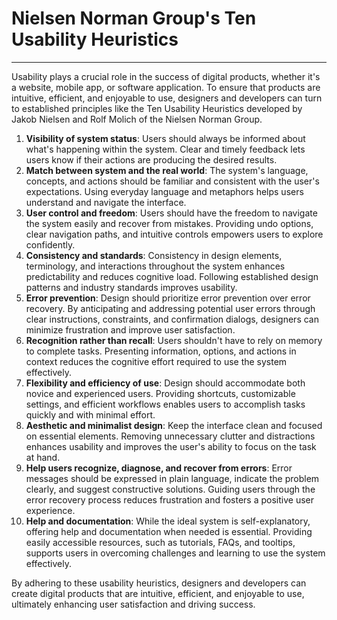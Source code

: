 # **Nielsen Norman Group's Ten Usability Heuristics**

---

Usability plays a crucial role in the success of digital products, whether it's a website, mobile app, or software application. To ensure that products are intuitive, efficient, and enjoyable to use, designers and developers can turn to established principles like the Ten Usability Heuristics developed by Jakob Nielsen and Rolf Molich of the Nielsen Norman Group.

1. **Visibility of system status**: Users should always be informed about what's happening within the system. Clear and timely feedback lets users know if their actions are producing the desired results.
1. **Match between system and the real world**: The system's language, concepts, and actions should be familiar and consistent with the user's expectations. Using everyday language and metaphors helps users understand and navigate the interface.
1. **User control and freedom**: Users should have the freedom to navigate the system easily and recover from mistakes. Providing undo options, clear navigation paths, and intuitive controls empowers users to explore confidently.
1. **Consistency and standards**: Consistency in design elements, terminology, and interactions throughout the system enhances predictability and reduces cognitive load. Following established design patterns and industry standards improves usability.
1. **Error prevention**: Design should prioritize error prevention over error recovery. By anticipating and addressing potential user errors through clear instructions, constraints, and confirmation dialogs, designers can minimize frustration and improve user satisfaction.
1. **Recognition rather than recall**: Users shouldn't have to rely on memory to complete tasks. Presenting information, options, and actions in context reduces the cognitive effort required to use the system effectively.
1. **Flexibility and efficiency of use**: Design should accommodate both novice and experienced users. Providing shortcuts, customizable settings, and efficient workflows enables users to accomplish tasks quickly and with minimal effort.
1. **Aesthetic and minimalist design**: Keep the interface clean and focused on essential elements. Removing unnecessary clutter and distractions enhances usability and improves the user's ability to focus on the task at hand.
1. **Help users recognize, diagnose, and recover from errors**: Error messages should be expressed in plain language, indicate the problem clearly, and suggest constructive solutions. Guiding users through the error recovery process reduces frustration and fosters a positive user experience.
1. **Help and documentation**: While the ideal system is self-explanatory, offering help and documentation when needed is essential. Providing easily accessible resources, such as tutorials, FAQs, and tooltips, supports users in overcoming challenges and learning to use the system effectively.

By adhering to these usability heuristics, designers and developers can create digital products that are intuitive, efficient, and enjoyable to use, ultimately enhancing user satisfaction and driving success.
